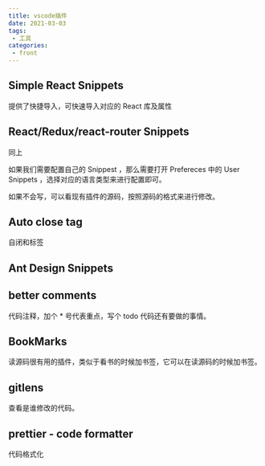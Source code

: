 ```yaml
---
title: vscode插件
date: 2021-03-03
tags:
 - 工具
categories:
 - front
---
```


## Simple React Snippets
提供了快捷导入，可快速导入对应的 React 库及属性

## React/Redux/react-router Snippets
同上

如果我们需要配置自己的 Snippest ，那么需要打开 Prefereces 中的 User Snippets ，选择对应的语言类型来进行配置即可。

如果不会写，可以看现有插件的源码，按照源码的格式来进行修改。

## Auto close tag
自闭和标签

## Ant Design Snippets

## better comments
代码注释，加个 * 号代表重点，写个 todo 代码还有要做的事情。

## BookMarks
读源码很有用的插件，类似于看书的时候加书签，它可以在读源码的时候加书签。

## gitlens
查看是谁修改的代码。

## prettier - code formatter
代码格式化
